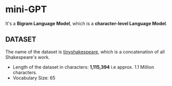 # mini-GPT

It's a **Bigram Language Model**, which is a **character-level Language Model**.

## DATASET
The name of the dataset is [tinyshakespeare](https://github.com/karpathy/char-rnn/raw/master/data/tinyshakespeare/input.txt), which is a concatenation of all Shakespeare's work.
* Length of the dataset in characters: **1,115,394** i.e approx. 1.1 Million characters.
* Vocabulary Size: 65


